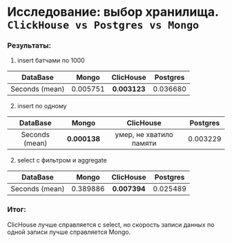 # Исследование: выбор хранилища. `ClickHouse vs Postgres vs Mongo`

### Результаты:
1) insert батчами по 1000

|    DataBase    |  Mongo   |  ClicHouse   | Postgres |
|:--------------:|:--------:|:------------:|:--------:|
| Seconds (mean) | 0.005751 | **0.003123** | 0.036680 |


2) insert по одному

|    DataBase    |    Mongo     |        ClicHouse        | Postgres |
|:--------------:|:------------:|:-----------------------:|:--------:|
| Seconds (mean) | **0.000138** | умер, не хватило памяти | 0.003229 |


2) select с фильтром и aggregate

|    DataBase    |  Mongo   |   ClicHouse   | Postgres |
|:--------------:|:--------:|:-------------:|:--------:|
| Seconds (mean) | 0.389886 | **0.007394**	 | 0.025489 |

### Итог:  
ClicHouse лучше справляется с select, но скорость записи данных по одной записи лучше справляется Mongo.